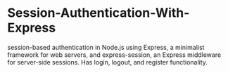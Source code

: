 # Session-Authentication-With-Express
session-based authentication in Node.js using Express, a minimalist framework for web servers, and express-session, an Express middleware for server-side sessions. Has login, logout, and register functionality.

